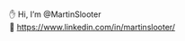 ✋ Hi, I’m @MartinSlooter<br/>
📃 https://www.linkedin.com/in/martinslooter/

<!---
- 👋 Hi, I’m @MartinSlooter ...
- 👀 I’m interested in ...
- 🌱 I’m currently learning ...
- 💞️ I’m looking to collaborate on ...
- 📫 How to reach me ...


MartinSlooter/MartinSlooter is a ✨ special ✨ repository because its `README.md` (this file) appears on your GitHub profile.
You can click the Preview link to take a look at your changes.
--->
